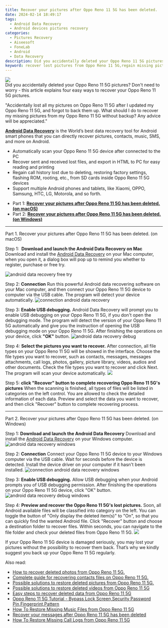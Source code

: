 ```yaml
---
title: Recover your pictures after Oppo Reno 11 5G has been deleted.
date: 2024-02-14 18:49:17
tags: 
  - Android Data Recovery
  - Android devices pictures recovery
categories: 
  - Pictures Recovery
  - Aiseesoft
  - FoneLab
  - Android
  - Data Recovery
description: Did you accidentally deleted your Oppo Reno 11 5G pictures? Don't need to worry - this article explains four easy ways to recover your Oppo Reno 11 5G pictures.
keyword: recover lost pictures from Oppo Reno 11 5G,regain missing pictures,save erased pictures from Oppo Reno 11 5G,android pictures retrieval,undelete pictures from Oppo Reno 11 5G,unerase pictures,how to retrieve deleted pictures from my Oppo Reno 11 5G,get back deleted pictures from Oppo Reno 11 5G android,how do i recover pictures on Oppo Reno 11 5G,how to recover pictures in Oppo Reno 11 5G,my pictures deleted from Oppo Reno 11 5G how to undo pictures,recover pictures from Oppo Reno 11 5G
---
```


<img src="https://img0mobiles.techidaily.com/images/best-assets/devices/oppo/oppo-reno-11-5g/3.jpg" class="atpl-imgstyle"  />

<div class="atpl-content atpl-for-fonelab-android recover-pictures">

<div class="atpl-post-description-part-1">
Did you accidentally deleted your Oppo Reno 11 5G pictures? Don't need to worry - this article explains four easy ways to recover your Oppo Reno 11 5G pictures.
</div>

<div class="atpl-post-description-part-2">
<div class="tpl-content-sub-paragraph-normal">
  <p>
    "Accidentally lost all my pictures on Oppo Reno 11 5G after I updated my Oppo Reno 11 5G, and forgot to back them up. What should I do to recover my missing pictures from my Oppo Reno 11 5G without backup? Any advice will be appreciated."
  </p>
</div>
</div>

<div class="atpl-post-description-part-3">
<div class="tpl-content-sub-paragraph-content">
  <p>
    <a href="https://tools.techidaily.com/aiseesoft-android-data-recovery/" target="_blank" rel="noopener"><strong>Android Data Recovery</strong></a> is the World’s best data recovery tool for Android smart phones that you can directly recover pictures, contacts, music, SMS, and more on Android.
  </p>
</div>
<div class="tpl-content-sub-paragraph-content">
  <ul class="tpl-content-sub-paragraph-ul-style">
    <li>Automatically scan your Oppo Reno 11 5G device after connected to the PC</li>
    <li>Recover sent and received lost files, and export in HTML to PC for easy reading and printing</li>
    <li>Regain call history lost due to deleting, restoring factory settings, flashing ROM, rooting, etc., from SD cards inside Oppo Reno 11 5G devices</li>
    <li>Support multiple Android phones and tablets, like Xiaomi, OPPO, Samsung, HTC, LG, Motorola, and so forth.</li>
  </ul>
</div>
</div>

<ul>
  <li>Part 1: <strong><a href="#p1"> Recover your pictures after Oppo Reno 11 5G has been deleted.  (on macOS)</a></strong></li>
  <li>Part 2: <strong><a href="#p2"> Recover your pictures after Oppo Reno 11 5G has been deleted.  (on Windows)</a></strong></li>
</ul>



<!-- Part 1 -->
<a id="p1" name="p1" ></a><hr>

<div>
  <span class="atpl-step-part-style">Part 1. Recover your pictures after Oppo Reno 11 5G has been deleted. (on macOS)</span>
</div>  

<span class="atpl-stepstyle-a"><span>Step 1: </span></span> <strong>Download and launch the Android Data Recovery on Mac</strong>
Download and install the <a href="https://tools.techidaily.com/aiseesoft-android-data-recovery/" target="_blank" rel="noopener">Android Data Recovery</a> on your Mac computer, when you open it, a dialog box will pop up to remind you whether to register, purchase or free try.

<img src="https://tools.techidaily.com/images/apps/aiseesoft/android-data-recovery/mac-free-try.png" class="atpl-imgstyle" alt="android data recovery free try" />

<span class="atpl-stepstyle-a"><span>Step 2: </span></span> <strong>Connection</strong>
Run this powerful Android data recovering software on your Mac computer, and then connect your Oppo Reno 11 5G device to computer via the USB cable. The program will detect your device automatically.
<img src="https://tools.techidaily.com/images/apps/aiseesoft/android-data-recovery/mac-connection-interface.jpg" class="atpl-imgstyle" alt="connection android data recovery" />

<span class="atpl-stepstyle-a"><span>Step 3: </span></span> <strong>Enable USB debugging.</strong>
Android Data Recovery will prompt you to enable USB debugging on your Oppo Reno 11 5G, if you don't open the debugging mode. The program will detect the version of your Oppo Reno 11 5G automatically and give you the instruction of opening the USB debugging mode on your Oppo Reno 11 5G. After finishing the operations on your device, click <strong>"OK"</strong> button.
<img src="https://tools.techidaily.com/images/apps/aiseesoft/android-data-recovery/mac-android-usb-debug.jpg"  class="atpl-imgstyle" alt="android data recovery debug" />

<span class="atpl-stepstyle-a"><span>Step 4: </span></span> <strong>Select the pictures you want to recover.</strong>
After connection, all file types on your Oppo Reno 11 5G will be showed in the interface. Choose the file types you want to recover, such as contacts, messages, messages attachments, call logs, photos, gallery, picture library, videos, audios and other documents. Check the file types you want to recover and click Next. The program will scan your device automatically.
<img src="https://tools.techidaily.com/images/apps/aiseesoft/android-data-recovery/mac-choose-type-photos.jpg" class="atpl-imgstyle"  />

<span class="atpl-stepstyle-a"><span>Step 5: </span></span> <strong>click "Recover" button to  complete recovering Oppo Reno 11 5G's pictures</strong>
When the scanning is finished, all types of files will be listed in categories on the left control. You are allowed to check the detailed information of each data. Preview and select the data you want to recover, and then click "Recover" button to complete recovering process.


<a id="p2" name="p2"></a><hr>

<!-- Part 2 -->
<div>
  <span class="atpl-step-part-style">Part 2. Recover your pictures after Oppo Reno 11 5G has been deleted. (on Windows)</span>
</div>

<span class="atpl-stepstyle-a"><span>Step 1: </span></span> <strong>Download and launch the Android Data Recovery</strong>
Download and install the <a href="https://tools.techidaily.com/aiseesoft-android-data-recovery/" target="_blank" rel="noopener">Android Data Recovery</a> on your Windows computer.
<img src="https://tools.techidaily.com/images/apps/aiseesoft/android-data-recovery/win-start-interface.png"  class="atpl-imgstyle" alt="android data recovery windows" />

<span class="atpl-stepstyle-a"><span>Step 2: </span></span> <strong>Connection</strong>
Connect your Oppo Reno 11 5G device to your Windows computer via the USB cable. Wait for seconds before the device is detected. Install the device driver on your computer if it hasn't been installed.
<img src="https://tools.techidaily.com/images/apps/aiseesoft/android-data-recovery/win-connection-interface.png" class="atpl-imgstyle" alt="connection android data recovery windows" />

<span class="atpl-stepstyle-a"><span>Step 3: </span></span> <strong>Enable USB debugging.</strong>
Allow USB debugging when your Android prompts you of USB debugging permission. After finishing the operations on your Oppo Reno 11 5G device, click "OK" button.
<img src="https://tools.techidaily.com/images/apps/aiseesoft/android-data-recovery/win-android-usb-debug.png" class="atpl-imgstyle" alt="android data recovery debug windows" />

<span class="atpl-stepstyle-a"><span>Step 4: </span></span> <strong>Preview and recover the Oppo Reno 11 5G's lost pictures.</strong>
Soon, all Android available files will be classified into category on the left. You can toggle the button of "Only display the deleted item(s)" to "On", so that you can quickly find the wanted Android file. Click "Recover" button and choose a destination folder to recover files. Within seconds, you can navigate to the file folder and check your deleted files from Oppo Reno 11 5G.
<img src="https://tools.techidaily.com/images/apps/aiseesoft/android-data-recovery/win-recover-photos.png" class="atpl-imgstyle"  />

<div class="atpl-post-description-part-4">
<div class="tpl-content-sub-paragraph-normal">
  <p>
    If your Oppo Reno 11 5G device is damaged seriously, you may lost your pictures without the possibility to recover them back. That’s why we kindly suggest you back up your Oppo Reno 11 5G regularly.
  </p>
</div>
</div>

<ins class="adsbygoogle"
     style="display:block"
     data-ad-client="ca-pub-7571918770474297"
     data-ad-slot="8358498916"
     data-ad-format="auto"
     data-full-width-responsive="true"></ins>

<span class="atpl-alsoreadstyle">Also read:</span>
<div><ul>
<li><a href="/how-to-recover-deleted-photos-from-oppo-reno-11-5g-by-fonelab-android-recover-photos/" target="_blank" rel="noopener"><u>How to recover deleted photos from Oppo Reno 11 5G.</u></a></li>
<li><a href="/complete-guide-for-recovering-contacts-files-on-oppo-reno-11-5g-by-fonelab-android-recover-contacts/" target="_blank" rel="noopener"><u>Complete guide for recovering contacts files on Oppo Reno 11 5G.</u></a></li>
<li><a href="/possible-solutions-to-restore-deleted-pictures-from-oppo-reno-11-5g-by-fonelab-android-recover-pictures/" target="_blank" rel="noopener"><u>Possible solutions to restore deleted pictures from Oppo Reno 11 5G.</u></a></li>
<li><a href="/possible-solutions-to-restore-deleted-videos-from-oppo-reno-11-5g-by-fonelab-android-recover-video/" target="_blank" rel="noopener"><u>Possible solutions to restore deleted videos from Oppo Reno 11 5G</u></a></li>
<li><a href="/easy-steps-to-recover-deleted-data-from-oppo-reno-11-5g-by-fonelab-android-recover-data/" target="_blank" rel="noopener"><u>Easy steps to recover deleted data from Oppo Reno 11 5G</u></a></li>
<li><a href="/oppo-reno-11-5g-tutorial-bypass-lock-screen-security-password-pin-fingerprint-pattern-by-drfone-android-unlock-android-unlock/" target="_blank" rel="noopener"><u>Oppo Reno 11 5G Tutorial - Bypass Lock Screen,Security Password Pin,Fingerprint,Pattern</u></a></li>
<li><a href="/how-to-restore-missing-music-files-from-oppo-reno-11-5g-by-fonelab-android-recover-music/" target="_blank" rel="noopener"><u>How To  Restore Missing Music Files from Oppo Reno 11 5G</u></a></li>
<li><a href="/recover-your-messages-after-oppo-reno-11-5g-has-been-deleted-by-fonelab-android-recover-messages/" target="_blank" rel="noopener"><u>Recover your messages after Oppo Reno 11 5G has been deleted</u></a></li>
<li><a href="/how-to-restore-missing-call-logs-from-oppo-reno-11-5g-by-fonelab-android-recover-call-logs/" target="_blank" rel="noopener"><u>How To  Restore Missing Call Logs from Oppo Reno 11 5G</u></a></li>
</ul></div>

</div>
